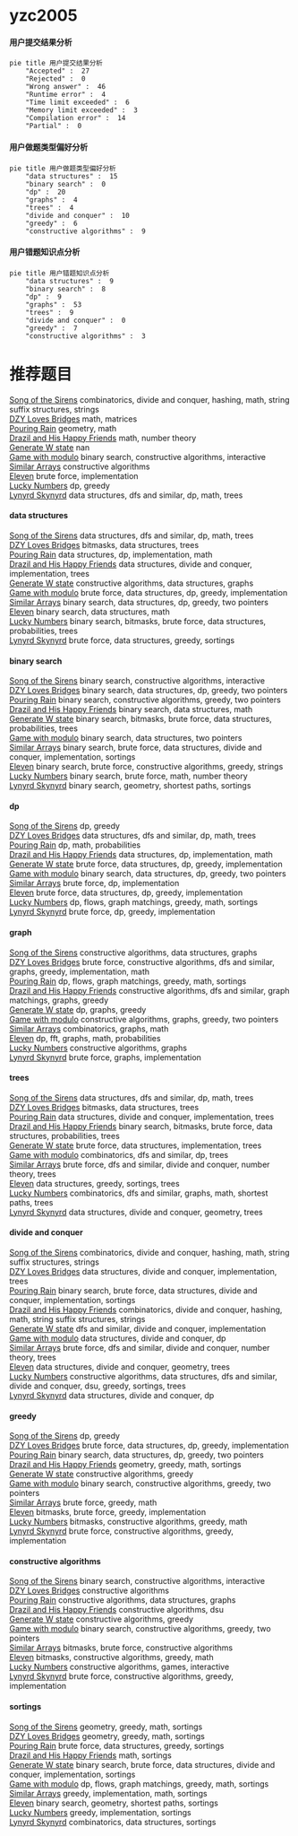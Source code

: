 # yzc2005
<!-- tabs:start -->
#### **用户提交结果分析**

```mermaid
pie title 用户提交结果分析
    "Accepted" :  27
    "Rejected" :  0
    "Wrong answer" :  46
    "Runtime error" :  4
    "Time limit exceeded" :  6
    "Memory limit exceeded" :  3
    "Compilation error" :  14
    "Partial" :  0
```
#### **用户做题类型偏好分析**

```mermaid
pie title 用户做题类型偏好分析
    "data structures" :  15
    "binary search" :  0
    "dp" :  20
    "graphs" :  4
    "trees" :  4
    "divide and conquer" :  10
    "greedy" :  6
    "constructive algorithms" :  9
```
#### **用户错题知识点分析**

```mermaid
pie title 用户错题知识点分析
    "data structures" :  9
    "binary search" :  8
    "dp" :  9
    "graphs" :  53
    "trees" :  9
    "divide and conquer" :  0
    "greedy" :  7
    "constructive algorithms" :  3
```
<!-- tabs:end -->
# 推荐题目
[Song of the Sirens](http://codeforces.com/problemset/problem/1466/G)		combinatorics,
                        divide and conquer,
                        hashing,
                        math,
                        string suffix structures,
                        strings		  
[DZY Loves Bridges](http://codeforces.com/problemset/problem/446/E)		math,
                        matrices		  
[Pouring Rain](http://codeforces.com/problemset/problem/667/A)		geometry,
                        math		  
[Drazil and His Happy Friends](http://codeforces.com/problemset/problem/516/E)		math,
                        number theory		  
[Generate W state](http://codeforces.com/problemset/problem/1002/A4)		nan		  
[Game with modulo](https://codeforces.com/contest/1104/problem/D)		binary search,
                        constructive algorithms,
                        interactive		  
[Similar Arrays](http://codeforces.com/problemset/problem/1090/D)		constructive algorithms		  
[Eleven](http://codeforces.com/problemset/problem/918/A)		brute force,
                        implementation		  
[Lucky Numbers](http://codeforces.com/problemset/problem/95/B)		dp,
                        greedy		  
[Lynyrd Skynyrd](https://codeforces.com/contest/1143/problem/E)		data structures,
                        dfs and similar,
                        dp,
                        math,
                        trees		  
<!-- tabs:start -->
#### **data structures**
[Song of the Sirens](https://codeforces.com/contest/1143/problem/E)		data structures,
                        dfs and similar,
                        dp,
                        math,
                        trees		  
[DZY Loves Bridges](http://codeforces.com/problemset/problem/620/E)		bitmasks,
                        data structures,
                        trees		  
[Pouring Rain](http://codeforces.com/problemset/problem/280/E)		data structures,
                        dp,
                        implementation,
                        math		  
[Drazil and His Happy Friends](http://codeforces.com/problemset/problem/117/E)		data structures,
                        divide and conquer,
                        implementation,
                        trees		  
[Generate W state](https://codeforces.com/contest/1440/problem/D)		constructive algorithms,
                        data structures,
                        graphs		  
[Game with modulo](http://codeforces.com/problemset/problem/1491/C)		brute force,
                        data structures,
                        dp,
                        greedy,
                        implementation		  
[Similar Arrays](http://codeforces.com/problemset/problem/1492/C)		binary search,
                        data structures,
                        dp,
                        greedy,
                        two pointers		  
[Eleven](http://codeforces.com/problemset/problem/1490/G)		binary search,
                        data structures,
                        math		  
[Lucky Numbers](http://codeforces.com/problemset/problem/1479/D)		binary search,
                        bitmasks,
                        brute force,
                        data structures,
                        probabilities,
                        trees		  
[Lynyrd Skynyrd](http://codeforces.com/problemset/problem/1497/A)		brute force,
                        data structures,
                        greedy,
                        sortings		  
#### **binary search**
[Song of the Sirens](https://codeforces.com/contest/1104/problem/D)		binary search,
                        constructive algorithms,
                        interactive		  
[DZY Loves Bridges](http://codeforces.com/problemset/problem/1492/C)		binary search,
                        data structures,
                        dp,
                        greedy,
                        two pointers		  
[Pouring Rain](http://codeforces.com/problemset/problem/1463/D)		binary search,
                        constructive algorithms,
                        greedy,
                        two pointers		  
[Drazil and His Happy Friends](http://codeforces.com/problemset/problem/1490/G)		binary search,
                        data structures,
                        math		  
[Generate W state](http://codeforces.com/problemset/problem/1479/D)		binary search,
                        bitmasks,
                        brute force,
                        data structures,
                        probabilities,
                        trees		  
[Game with modulo](http://codeforces.com/problemset/problem/1436/E)		binary search,
                        data structures,
                        two pointers		  
[Similar Arrays](http://codeforces.com/problemset/problem/1461/D)		binary search,
                        brute force,
                        data structures,
                        divide and conquer,
                        implementation,
                        sortings		  
[Eleven](http://codeforces.com/problemset/problem/1493/C)		binary search,
                        brute force,
                        constructive algorithms,
                        greedy,
                        strings		  
[Lucky Numbers](http://codeforces.com/problemset/problem/1487/D)		binary search,
                        brute force,
                        math,
                        number theory		  
[Lynyrd Skynyrd](http://codeforces.com/problemset/problem/1486/B)		binary search,
                        geometry,
                        shortest paths,
                        sortings		  
#### **dp**
[Song of the Sirens](http://codeforces.com/problemset/problem/95/B)		dp,
                        greedy		  
[DZY Loves Bridges](https://codeforces.com/contest/1143/problem/E)		data structures,
                        dfs and similar,
                        dp,
                        math,
                        trees		  
[Pouring Rain](http://codeforces.com/problemset/problem/258/D)		dp,
                        math,
                        probabilities		  
[Drazil and His Happy Friends](http://codeforces.com/problemset/problem/280/E)		data structures,
                        dp,
                        implementation,
                        math		  
[Generate W state](http://codeforces.com/problemset/problem/1491/C)		brute force,
                        data structures,
                        dp,
                        greedy,
                        implementation		  
[Game with modulo](http://codeforces.com/problemset/problem/1492/C)		binary search,
                        data structures,
                        dp,
                        greedy,
                        two pointers		  
[Similar Arrays](https://codeforces.com/contest/1457/problem/C)		brute force,
                        dp,
                        implementation		  
[Eleven](http://codeforces.com/problemset/problem/1491/C)		brute force,
                        data structures,
                        dp,
                        greedy,
                        implementation		  
[Lucky Numbers](http://codeforces.com/problemset/problem/1437/C)		dp,
                        flows,
                        graph matchings,
                        greedy,
                        math,
                        sortings		  
[Lynyrd Skynyrd](http://codeforces.com/problemset/problem/1499/B)		brute force,
                        dp,
                        greedy,
                        implementation		  
#### **graph**
[Song of the Sirens](https://codeforces.com/contest/1440/problem/D)		constructive algorithms,
                        data structures,
                        graphs		  
[DZY Loves Bridges](http://codeforces.com/problemset/problem/1487/C)		brute force,
                        constructive algorithms,
                        dfs and similar,
                        graphs,
                        greedy,
                        implementation,
                        math		  
[Pouring Rain](http://codeforces.com/problemset/problem/1437/C)		dp,
                        flows,
                        graph matchings,
                        greedy,
                        math,
                        sortings		  
[Drazil and His Happy Friends](http://codeforces.com/problemset/problem/1470/D)		constructive algorithms,
                        dfs and similar,
                        graph matchings,
                        graphs,
                        greedy		  
[Generate W state](http://codeforces.com/problemset/problem/1476/C)		dp,
                        graphs,
                        greedy		  
[Game with modulo](http://codeforces.com/problemset/problem/1304/D)		constructive algorithms,
                        graphs,
                        greedy,
                        two pointers		  
[Similar Arrays](http://codeforces.com/problemset/problem/1475/C)		combinatorics,
                        graphs,
                        math		  
[Eleven](http://codeforces.com/problemset/problem/553/E)		dp,
                        fft,
                        graphs,
                        math,
                        probabilities		  
[Lucky Numbers](http://codeforces.com/problemset/problem/1495/C)		constructive algorithms,
                        graphs		  
[Lynyrd Skynyrd](http://codeforces.com/problemset/problem/1510/K)		brute force,
                        graphs,
                        implementation		  
#### **trees**
[Song of the Sirens](https://codeforces.com/contest/1143/problem/E)		data structures,
                        dfs and similar,
                        dp,
                        math,
                        trees		  
[DZY Loves Bridges](http://codeforces.com/problemset/problem/620/E)		bitmasks,
                        data structures,
                        trees		  
[Pouring Rain](http://codeforces.com/problemset/problem/117/E)		data structures,
                        divide and conquer,
                        implementation,
                        trees		  
[Drazil and His Happy Friends](http://codeforces.com/problemset/problem/1479/D)		binary search,
                        bitmasks,
                        brute force,
                        data structures,
                        probabilities,
                        trees		  
[Generate W state](http://codeforces.com/problemset/problem/1511/C)		brute force,
                        data structures,
                        implementation,
                        trees		  
[Game with modulo](http://codeforces.com/problemset/problem/1499/F)		combinatorics,
                        dfs and similar,
                        dp,
                        trees		  
[Similar Arrays](http://codeforces.com/problemset/problem/1491/E)		brute force,
                        dfs and similar,
                        divide and conquer,
                        number theory,
                        trees		  
[Eleven](http://codeforces.com/problemset/problem/1466/D)		data structures,
                        greedy,
                        sortings,
                        trees		  
[Lucky Numbers](http://codeforces.com/problemset/problem/1495/D)		combinatorics,
                        dfs and similar,
                        graphs,
                        math,
                        shortest paths,
                        trees		  
[Lynyrd Skynyrd](http://codeforces.com/problemset/problem/1303/G)		data structures,
                        divide and conquer,
                        geometry,
                        trees		  
#### **divide and conquer**
[Song of the Sirens](http://codeforces.com/problemset/problem/1466/G)		combinatorics,
                        divide and conquer,
                        hashing,
                        math,
                        string suffix structures,
                        strings		  
[DZY Loves Bridges](http://codeforces.com/problemset/problem/117/E)		data structures,
                        divide and conquer,
                        implementation,
                        trees		  
[Pouring Rain](http://codeforces.com/problemset/problem/1461/D)		binary search,
                        brute force,
                        data structures,
                        divide and conquer,
                        implementation,
                        sortings		  
[Drazil and His Happy Friends](http://codeforces.com/problemset/problem/1466/G)		combinatorics,
                        divide and conquer,
                        hashing,
                        math,
                        string suffix structures,
                        strings		  
[Generate W state](http://codeforces.com/problemset/problem/1490/D)		dfs and similar,
                        divide and conquer,
                        implementation		  
[Game with modulo](https://codeforces.com/contest/1483/problem/C)		data structures,
                        divide and conquer,
                        dp		  
[Similar Arrays](http://codeforces.com/problemset/problem/1491/E)		brute force,
                        dfs and similar,
                        divide and conquer,
                        number theory,
                        trees		  
[Eleven](http://codeforces.com/problemset/problem/1303/G)		data structures,
                        divide and conquer,
                        geometry,
                        trees		  
[Lucky Numbers](http://codeforces.com/problemset/problem/1494/D)		constructive algorithms,
                        data structures,
                        dfs and similar,
                        divide and conquer,
                        dsu,
                        greedy,
                        sortings,
                        trees		  
[Lynyrd Skynyrd](http://codeforces.com/problemset/problem/1482/E)		data structures,
                        divide and conquer,
                        dp		  
#### **greedy**
[Song of the Sirens](http://codeforces.com/problemset/problem/95/B)		dp,
                        greedy		  
[DZY Loves Bridges](http://codeforces.com/problemset/problem/1491/C)		brute force,
                        data structures,
                        dp,
                        greedy,
                        implementation		  
[Pouring Rain](http://codeforces.com/problemset/problem/1492/C)		binary search,
                        data structures,
                        dp,
                        greedy,
                        two pointers		  
[Drazil and His Happy Friends](https://codeforces.com/contest/1496/problem/C)		geometry,
                        greedy,
                        math,
                        sortings		  
[Generate W state](http://codeforces.com/problemset/problem/1493/A)		constructive algorithms,
                        greedy		  
[Game with modulo](http://codeforces.com/problemset/problem/1463/D)		binary search,
                        constructive algorithms,
                        greedy,
                        two pointers		  
[Similar Arrays](http://codeforces.com/problemset/problem/1462/C)		brute force,
                        greedy,
                        math		  
[Eleven](http://codeforces.com/problemset/problem/1494/B)		bitmasks,
                        brute force,
                        greedy,
                        implementation		  
[Lucky Numbers](http://codeforces.com/problemset/problem/1492/D)		bitmasks,
                        constructive algorithms,
                        greedy,
                        math		  
[Lynyrd Skynyrd](https://codeforces.com/contest/1483/problem/A)		brute force,
                        constructive algorithms,
                        greedy,
                        implementation		  
#### **constructive algorithms**
[Song of the Sirens](https://codeforces.com/contest/1104/problem/D)		binary search,
                        constructive algorithms,
                        interactive		  
[DZY Loves Bridges](http://codeforces.com/problemset/problem/1090/D)		constructive algorithms		  
[Pouring Rain](https://codeforces.com/contest/1440/problem/D)		constructive algorithms,
                        data structures,
                        graphs		  
[Drazil and His Happy Friends](http://codeforces.com/problemset/problem/1131/F)		constructive algorithms,
                        dsu		  
[Generate W state](http://codeforces.com/problemset/problem/1493/A)		constructive algorithms,
                        greedy		  
[Game with modulo](http://codeforces.com/problemset/problem/1463/D)		binary search,
                        constructive algorithms,
                        greedy,
                        two pointers		  
[Similar Arrays](https://codeforces.com/contest/1456/problem/B)		bitmasks,
                        brute force,
                        constructive algorithms		  
[Eleven](http://codeforces.com/problemset/problem/1492/D)		bitmasks,
                        constructive algorithms,
                        greedy,
                        math		  
[Lucky Numbers](https://codeforces.com/contest/1504/problem/D)		constructive algorithms,
                        games,
                        interactive		  
[Lynyrd Skynyrd](https://codeforces.com/contest/1483/problem/A)		brute force,
                        constructive algorithms,
                        greedy,
                        implementation		  
#### **sortings**
[Song of the Sirens](https://codeforces.com/contest/1496/problem/C)		geometry,
                        greedy,
                        math,
                        sortings		  
[DZY Loves Bridges](http://codeforces.com/problemset/problem/1495/A)		geometry,
                        greedy,
                        math,
                        sortings		  
[Pouring Rain](http://codeforces.com/problemset/problem/1497/A)		brute force,
                        data structures,
                        greedy,
                        sortings		  
[Drazil and His Happy Friends](http://codeforces.com/problemset/problem/1427/A)		math,
                        sortings		  
[Generate W state](http://codeforces.com/problemset/problem/1461/D)		binary search,
                        brute force,
                        data structures,
                        divide and conquer,
                        implementation,
                        sortings		  
[Game with modulo](http://codeforces.com/problemset/problem/1437/C)		dp,
                        flows,
                        graph matchings,
                        greedy,
                        math,
                        sortings		  
[Similar Arrays](http://codeforces.com/problemset/problem/1473/A)		greedy,
                        implementation,
                        math,
                        sortings		  
[Eleven](http://codeforces.com/problemset/problem/1486/B)		binary search,
                        geometry,
                        shortest paths,
                        sortings		  
[Lucky Numbers](http://codeforces.com/problemset/problem/1480/B)		greedy,
                        implementation,
                        sortings		  
[Lynyrd Skynyrd](http://codeforces.com/problemset/problem/1420/D)		combinatorics,
                        data structures,
                        sortings		  
<!-- tabs:end -->
